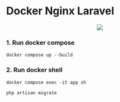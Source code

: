 # Docker Nginx Laravel



<p align="center">
  <a href="https://github.com/kamruzzamanripon">
    <img src="https://skillicons.dev/icons?i=docker,nginx,laravel,mysql,redis" />
  </a>
</p>

### 1. Run docker compose

```
docker compose up --build
```

### 2. Run docker shell

```
docker compose exec -it app sh
```
```
php artisan migrate
```